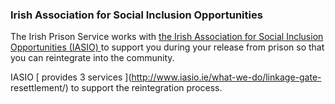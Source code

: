 ###  **Irish Association for Social Inclusion Opportunities**

The Irish Prison Service works with [ the Irish Association for Social
Inclusion Opportunities (IASIO) ](http://www.iasio.ie/) to support you during
your release from prison so that you can reintegrate into the community.

IASIO [ provides 3 services ](http://www.iasio.ie/what-we-do/linkage-gate-
resettlement/) to support the reintegration process.
